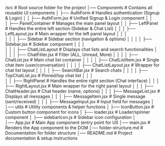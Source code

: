 /src  # Root source folder for the project
│── Components  # Contains all reusable UI components
│   ├── AuthForm  # Handles authentication (Signup & Login)
│   │   ├── AuthForm.jsx  # Unified Signup & Login component
│   │  
│   ├── PanelContainer  # Manages the main panel layout
│   │   ├── LeftPanel  # Handles the entire left section (Sidebar & Chat List)
│   │   │   ├── LeftLayout.jsx  # Main wrapper for the left panel layout
│   │   │  
│   │   │   ├── Sidebar  # Sidebar section (navigation & options)
│   │   │   │   ├── Sidebar.jsx  # Sidebar component
│   │   │  
│   │   │   ├── ChatListLayout  # Displays chat lists and search functionalities
│   │   │   │   ├── ChatFilter.jsx  # Filter (ALL, Unread, More)
│   │   │   │   ├── ChatList.jsx  # Main chat list container
│   │   │   │   ├── ChatListItem.jsx  # Single chat item (user/conversation)
│   │   │   │   ├── ChatListLayout.jsx  # Wrapper for chat list layout
│   │   │   │   ├── SearchBar.jsx  # Search chats
│   │   │   │   ├── TopChatList.jsx  # Pinned/top chat list
│   │   │  
│   │   ├── RightPanel  # Handles the entire right section (Chat interface)
│   │   │   ├── RightLayout.jsx  # Main wrapper for the right panel layout
│   │   │   ├── ChatHeader.jsx  # Chat header (name, options)
│   │   │   ├── MessageList.jsx  # Displays all messages
│   │   │   ├── MessageItem.jsx  # Single message (sent/received)
│   │   │   ├── MessageInput.jsx  # Input field for messages
│  
│── utils  # Utility components & helper functions
│   ├── IconButton.jsx  # Custom button component for icons
│   ├── loader.jsx  # Loader/spinner component
│   ├── sidebarIcon.js  # Sidebar icon configuration
│  
│── App.jsx  # Main App component (entry point for UI)
│── main.jsx  # Renders the App component to the DOM
│── folder-structure.md  # Documentation for folder structure
│── README.md  # Project documentation & setup instructions

